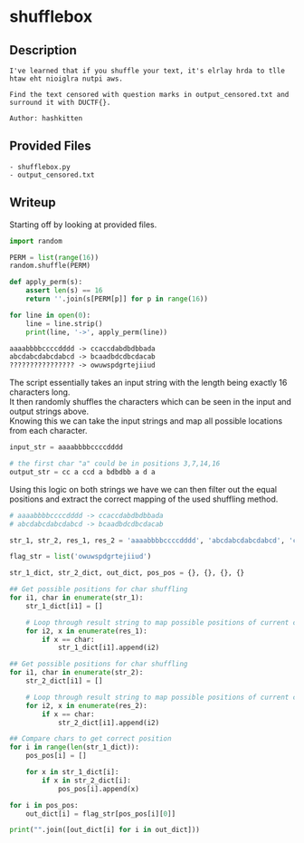 # shufflebox

## Description
```
I've learned that if you shuffle your text, it's elrlay hrda to tlle htaw eht nioiglra nutpi aws.

Find the text censored with question marks in output_censored.txt and surround it with DUCTF{}.

Author: hashkitten
```

## Provided Files
```
- shufflebox.py
- output_censored.txt
```

## Writeup

Starting off by looking at provided files. <br/>
```py
import random

PERM = list(range(16))
random.shuffle(PERM)

def apply_perm(s):
    assert len(s) == 16
    return ''.join(s[PERM[p]] for p in range(16))

for line in open(0):
    line = line.strip()
    print(line, '->', apply_perm(line))
```

```txt
aaaabbbbccccdddd -> ccaccdabdbdbbada
abcdabcdabcdabcd -> bcaadbdcdbcdacab
???????????????? -> owuwspdgrtejiiud
```

The script essentially takes an input string with the length being exactly 16 characters long. <br/>
It then randomly shuffles the characters which can be seen in the input and output strings above. <br/>
Knowing this we can take the input strings and map all possible locations from each character. <br/>
```py
input_str = aaaabbbbccccdddd

# the first char "a" could be in positions 3,7,14,16
output_str = cc a ccd a bdbdbb a d a
```

Using this logic on both strings we have we can then filter out the equal positions and extract the correct mapping of the used shuffling method. <br/>
```py
# aaaabbbbccccdddd -> ccaccdabdbdbbada
# abcdabcdabcdabcd -> bcaadbdcdbcdacab

str_1, str_2, res_1, res_2 = 'aaaabbbbccccdddd', 'abcdabcdabcdabcd', 'ccaccdabdbdbbada', 'bcaadbdcdbcdacab'

flag_str = list('owuwspdgrtejiiud')

str_1_dict, str_2_dict, out_dict, pos_pos = {}, {}, {}, {}

## Get possible positions for char shuffling
for i1, char in enumerate(str_1):
    str_1_dict[i1] = []

    # Loop through result string to map possible positions of current character
    for i2, x in enumerate(res_1):
        if x == char:
            str_1_dict[i1].append(i2)

## Get possible positions for char shuffling
for i1, char in enumerate(str_2):
    str_2_dict[i1] = []

    # Loop through result string to map possible positions of current character
    for i2, x in enumerate(res_2):
        if x == char:
            str_2_dict[i1].append(i2)

## Compare chars to get correct position
for i in range(len(str_1_dict)):
    pos_pos[i] = []

    for x in str_1_dict[i]:
        if x in str_2_dict[i]:
            pos_pos[i].append(x)

for i in pos_pos:
    out_dict[i] = flag_str[pos_pos[i][0]]

print("".join([out_dict[i] for i in out_dict]))
```